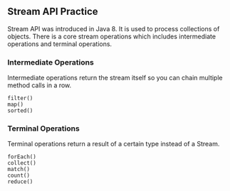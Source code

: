 ## Stream API Practice
Stream API was introduced in Java 8. It is used to process collections of objects. There is a core stream operations which includes intermediate operations and terminal operations.
### Intermediate Operations
Intermediate operations return the stream itself so you can chain multiple method calls in a row.
```
filter()
map()
sorted()
```
### Terminal Operations
Terminal operations return a result of a certain type instead of a Stream.
```
forEach()
collect()
match()
count()
reduce()
```